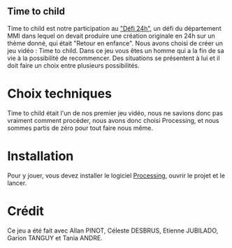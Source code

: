 ## Time to child
Time to child est notre participation au ["Défi 24h"](http://ledefi24heures.fr/#/), un défi du département MMI dans lequel on devait produire une création originale en 24h sur un thème donné, qui était "Retour en enfance". Nous avons choisi de créer un jeu vidéo : Time to child. Dans ce jeu vous êtes un homme qui a la fin de sa vie à la possibilité de recommencer. Des situations se présentent à lui et il doit faire un choix entre plusieurs possibilités.

# Choix techniques
Time to child était l'un de nos premier jeu vidéo, nous ne savions donc pas vraiment comment procéder, nous avons donc choisi Processing, et nous sommes partis de zéro pour tout faire nous même.

# Installation
Pour y jouer, vous devez installer le logiciel [Processing](https://processing.org/download/), ouvrir le projet et le lancer.

# Crédit
Ce jeu a été fait avec Allan PINOT, Céleste DESBRUS, Etienne JUBILADO, Garion TANGUY et Tania ANDRE.
